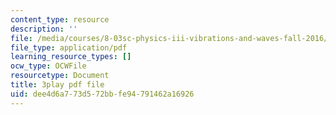 ```yaml
---
content_type: resource
description: ''
file: /media/courses/8-03sc-physics-iii-vibrations-and-waves-fall-2016/dee4d6a773d572bbfe94791462a16926_TjxR7lAwWhI.pdf
file_type: application/pdf
learning_resource_types: []
ocw_type: OCWFile
resourcetype: Document
title: 3play pdf file
uid: dee4d6a7-73d5-72bb-fe94-791462a16926
---
```

